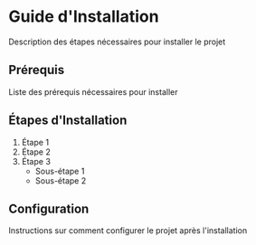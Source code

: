 
# Guide d'Installation

Description des étapes nécessaires pour installer le projet 

## Prérequis

Liste des prérequis nécessaires pour installer 

## Étapes d'Installation

1. Étape 1
2. Étape 2
3. Étape 3
   - Sous-étape 1
   - Sous-étape 2

## Configuration

Instructions sur comment configurer le projet après l'installation